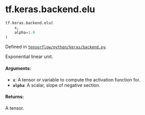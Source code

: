 <div itemscope itemtype="http://developers.google.com/ReferenceObject">
<meta itemprop="name" content="tf.keras.backend.elu" />
<meta itemprop="path" content="Stable" />
</div>

# tf.keras.backend.elu

``` python
tf.keras.backend.elu(
    x,
    alpha=1.0
)
```



Defined in [`tensorflow/python/keras/backend.py`](https://www.tensorflow.org/code/tensorflow/python/keras/backend.py).

Exponential linear unit.

#### Arguments:

* <b>`x`</b>: A tensor or variable to compute the activation function for.
* <b>`alpha`</b>: A scalar, slope of negative section.


#### Returns:

A tensor.